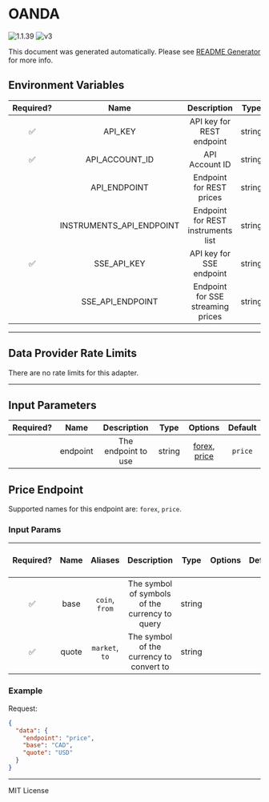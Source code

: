 # OANDA

![1.1.39](https://img.shields.io/github/package-json/v/smartcontractkit/external-adapters-js?filename=packages/sources/oanda/package.json) ![v3](https://img.shields.io/badge/framework%20version-v3-blueviolet)

This document was generated automatically. Please see [README Generator](../../scripts#readme-generator) for more info.

## Environment Variables

| Required? |           Name           |            Description             |  Type  | Options |                  Default                  |
| :-------: | :----------------------: | :--------------------------------: | :----: | :-----: | :---------------------------------------: |
|    ✅     |         API_KEY          |     API key for REST endpoint      | string |         |                                           |
|    ✅     |      API_ACCOUNT_ID      |           API Account ID           | string |         |                                           |
|           |       API_ENDPOINT       |      Endpoint for REST prices      | string |         | `https://exchange-rates-api.oanda.com/v2` |
|           | INSTRUMENTS_API_ENDPOINT | Endpoint for REST instruments list | string |         |    `https://api-fxtrade.oanda.com/v3`     |
|    ✅     |       SSE_API_KEY        |      API key for SSE endpoint      | string |         |                                           |
|           |     SSE_API_ENDPOINT     | Endpoint for SSE streaming prices  | string |         |   `https://stream-fxtrade.oanda.com/v3`   |

---

## Data Provider Rate Limits

There are no rate limits for this adapter.

---

## Input Parameters

| Required? |   Name   |     Description     |  Type  |                      Options                       | Default |
| :-------: | :------: | :-----------------: | :----: | :------------------------------------------------: | :-----: |
|           | endpoint | The endpoint to use | string | [forex](#price-endpoint), [price](#price-endpoint) | `price` |

## Price Endpoint

Supported names for this endpoint are: `forex`, `price`.

### Input Params

| Required? | Name  |    Aliases     |                  Description                   |  Type  | Options | Default | Depends On | Not Valid With |
| :-------: | :---: | :------------: | :--------------------------------------------: | :----: | :-----: | :-----: | :--------: | :------------: |
|    ✅     | base  | `coin`, `from` | The symbol of symbols of the currency to query | string |         |         |            |                |
|    ✅     | quote | `market`, `to` |    The symbol of the currency to convert to    | string |         |         |            |                |

### Example

Request:

```json
{
  "data": {
    "endpoint": "price",
    "base": "CAD",
    "quote": "USD"
  }
}
```

---

MIT License
